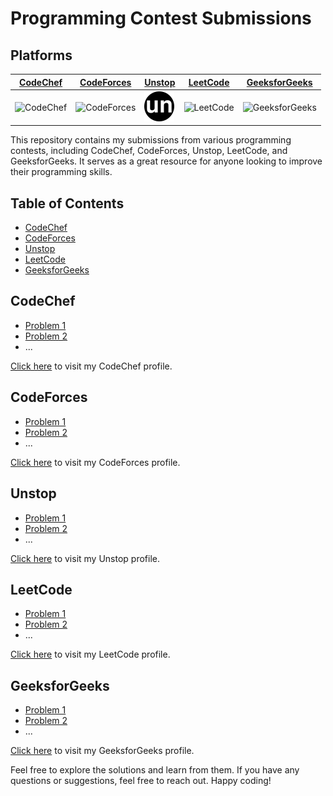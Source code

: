 # Programming Contest Submissions

## Platforms

| [CodeChef](https://www.codechef.com/users/your_codechef_profile) | [CodeForces](https://codeforces.com/profile/your_codeforces_profile) | [Unstop](https://www.unstop.com/users/your_unstop_profile) | [LeetCode](https://leetcode.com/your_leetcode_profile) | [GeeksforGeeks](https://auth.geeksforgeeks.org/user/your_gfg_profile) |
|---|---|---|---|---|
| ![CodeChef](https://raw.githubusercontent.com/simple-icons/simple-icons/develop/icons/codechef.svg) | ![CodeForces](https://raw.githubusercontent.com/simple-icons/simple-icons/develop/icons/codeforces.svg) | ![Unstop](https://raw.githubusercontent.com/simple-icons/simple-icons/develop/icons/unstop.svg) | ![LeetCode](https://raw.githubusercontent.com/simple-icons/simple-icons/develop/icons/leetcode.svg) | ![GeeksforGeeks](https://raw.githubusercontent.com/simple-icons/simple-icons/develop/icons/geeksforgeeks.svg) |

This repository contains my submissions from various programming contests, including CodeChef, CodeForces, Unstop, LeetCode, and GeeksforGeeks. It serves as a great resource for anyone looking to improve their programming skills.

## Table of Contents

- [CodeChef](#codechef)
- [CodeForces](#codeforces)
- [Unstop](#unstop)
- [LeetCode](#leetcode)
- [GeeksforGeeks](#geeksforgeeks)

## CodeChef

* [Problem 1](codechef/problem1.py)
* [Problem 2](codechef/problem2.cpp)
* ...

[Click here](https://www.codechef.com/users/your_codechef_profile) to visit my CodeChef profile.

## CodeForces

* [Problem 1](codeforces/problem1.java)
* [Problem 2](codeforces/problem2.py)
* ...

[Click here](https://codeforces.com/profile/your_codeforces_profile) to visit my CodeForces profile.

## Unstop

* [Problem 1](unstop/problem1.cpp)
* [Problem 2](unstop/problem2.java)
* ...

[Click here](https://www.unstop.com/users/your_unstop_profile) to visit my Unstop profile.

## LeetCode

* [Problem 1](leetcode/problem1.py)
* [Problem 2](leetcode/problem2.cpp)
* ...

[Click here](https://leetcode.com/your_leetcode_profile) to visit my LeetCode profile.

## GeeksforGeeks

* [Problem 1](gfg/problem1.java)
* [Problem 2](gfg/problem2.py)
* ...

[Click here](https://auth.geeksforgeeks.org/user/your_gfg_profile) to visit my GeeksforGeeks profile.

Feel free to explore the solutions and learn from them. If you have any questions or suggestions, feel free to reach out. Happy coding!
